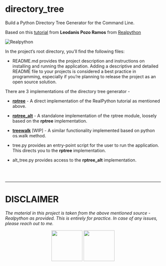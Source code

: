 # directory_tree
Build a Python Directory Tree Generator for the Command Line.



Based on this [tutorial](https://realpython.com/directory-tree-generator-python/) from **Leodanis Pozo Ramos** from [Realpython](https://realpython.com/)


![Realpython](https://files.realpython.com/media/Build-a-Directory-Tree-Generator_Watermarked.9bc14bf0426f.jpg)


In the project’s root directory, you’ll find the following files:

- README.md provides the project description and instructions on installing and running the application. Adding a descriptive and detailed README file to your projects is considered a best practice in programming, especially if you’re planning to release the project as an open source solution.


There are 3 implementations of the directory tree generator -
 - [**rptree**](\rptree\rptree.md) - A direct implementation of the RealPython tutorial as mentioned above.
 - [**rptree_alt**](\rptree_alt\rptree_alt.md) - A standalone implementation of the rptree module, loosely based on the **rptree** implementation.
 - [**treewalk**](\treewalk\treewalk.md) [WIP] - A similar functionality implemented based on python os.walk method.

- tree.py provides an entry-point script for the user to run the application. This directs you to the **rptree** implementation.
- alt_tree.py provides access to the **rptree_alt** implementation.


<br>
<br>

***
<h1> <b>DISCLAIMER</b> </h1>

_The material in this project is taken from the above mentioned source - Realpython as provided. This is entirely for practice. In case of any issues, please reach out to me._

<div>
<center>
<img src="https://octodex.github.com/images/daftpunktocat-thomas.gif" height="100" width="100" name="Thomas">
<img src="https://octodex.github.com/images/daftpunktocat-guy.gif"
height="100" width="100" name="Guy">
</center>
</div>